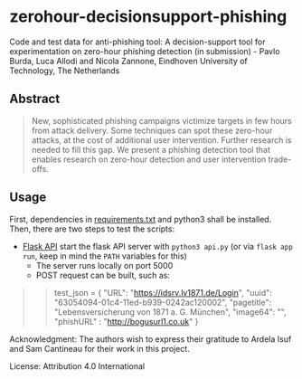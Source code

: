 # zerohour-decisionsupport-phishing
Code and test data for anti-phishing tool: A decision-support tool for experimentation on zero-hour phishing detection (in submission) - Pavlo Burda, Luca Allodi and Nicola Zannone, Eindhoven University of Technology, The Netherlands

## Abstract
>New, sophisticated phishing campaigns victimize targets in few hours from attack delivery.
Some techniques can spot these zero-hour attacks, at the cost of additional user intervention. Further research is needed to fill this gap.
We present a phishing detection tool that enables research on zero-hour detection and user intervention trade-offs.

## Usage
First, dependencies in [requirements.txt](requirements.txt) and python3 shall be installed.
Then, there are two steps to test the scripts:
- [Flask API](api.py) start the flask API server with `python3 api.py` (or via `flask app run`, keep in mind the `PATH` variables for this)
	- The server runs locally on port 5000
	- POST request can be built, such as:
>>test_json = {
>> "URL": "https://idsrv.lv1871.de/Login",
>> "uuid": "63054094-01c4-11ed-b939-0242ac120002",
>> "pagetitle": "Lebensversicherung von 1871 a. G. München",
>> "image64": "",
>> "phishURL" : "http://bogusurl1.co.uk"
>>}

Acknowledgment:
The authors wish to express their gratitude to Ardela Isuf and Sam Cantineau for their work in this project.

License:
Attribution 4.0 International 
